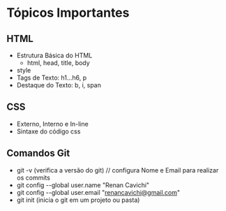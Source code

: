 # Tópicos Importantes


## HTML
- Estrutura Básica do HTML
    - html, head, title, body
- style
- Tags de Texto: h1...h6, p
- Destaque do Texto: b, i, span


## CSS
- Externo, Interno e In-line
- Sintaxe do código css


## Comandos Git

- git -v (verifica a versão do git)
  // configura Nome e Email para realizar os commits
- git config --global user.name "Renan Cavichi"
- git config --global user.email "renancavichi@gmail.com"
- git init (inicia o git em um projeto ou pasta)
